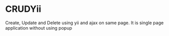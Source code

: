 # CRUDYii
Create, Update and Delete using yii and ajax on same page. It is single page application without using popup
